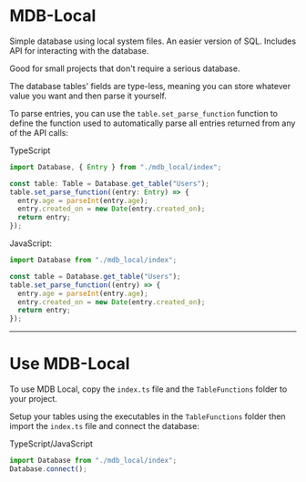 # MDB-Local
Simple database using local system files. An easier version of SQL. Includes API for interacting with the database.

Good for small projects that don't require a serious database.

The database tables' fields are type-less, meaning you can store whatever value you want and then parse it yourself.

To parse entries, you can use the `table.set_parse_function` function to define the function used to automatically parse
all entries returned from any of the API calls:

TypeScript
```ts
import Database, { Entry } from "./mdb_local/index";

const table: Table = Database.get_table("Users");
table.set_parse_function((entry: Entry) => {
  entry.age = parseInt(entry.age);
  entry.created_on = new Date(entry.created_on);
  return entry;
});
```

JavaScript:
```js
import Database from "./mdb_local/index";

const table = Database.get_table("Users");
table.set_parse_function((entry) => {
  entry.age = parseInt(entry.age);
  entry.created_on = new Date(entry.created_on);
  return entry;
});
```

----------------------------------------------------------------------------------------------------------------------

# Use MDB-Local

To use MDB Local, copy the `index.ts` file and the `TableFunctions` folder to your project.

Setup your tables using the executables in the `TableFunctions` folder then import the `index.ts` file and connect the database:

TypeScript/JavaScript
```js
import Database from "./mdb_local/index";
Database.connect();
```
